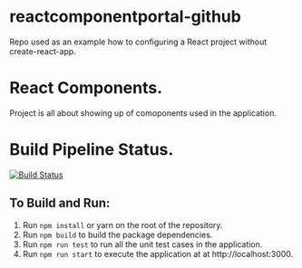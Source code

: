 # reactcomponentportal-github
Repo used as an example how to configuring a React project without create-react-app.

# React Components.
Project is all about showing up of comoponents used in the application.

# Build Pipeline Status.
[![Build Status](https://projectdeployment05.visualstudio.com/ReactComponentPortal-Github/_apis/build/status/v-saushe.reactcomponentportal-github?branchName=master)](https://projectdeployment05.visualstudio.com/ReactComponentPortal-Github/_build/latest?definitionId=10&branchName=master)

## To Build and Run: 
1. Run `npm install` or yarn on the root of the repository.
2. Run `npm build` to build the package dependencies.
3. Run `npm run test` to run all the unit test cases in the application.
4. Run  `npm run start` to execute the application at at http://localhost:3000.
